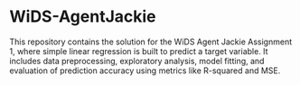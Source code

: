 # WiDS-AgentJackie
This repository contains the solution for the WiDS Agent Jackie Assignment 1, where simple linear regression is built to predict a target variable. It includes data preprocessing, exploratory analysis, model fitting, and evaluation of prediction accuracy using metrics like R-squared and MSE.
